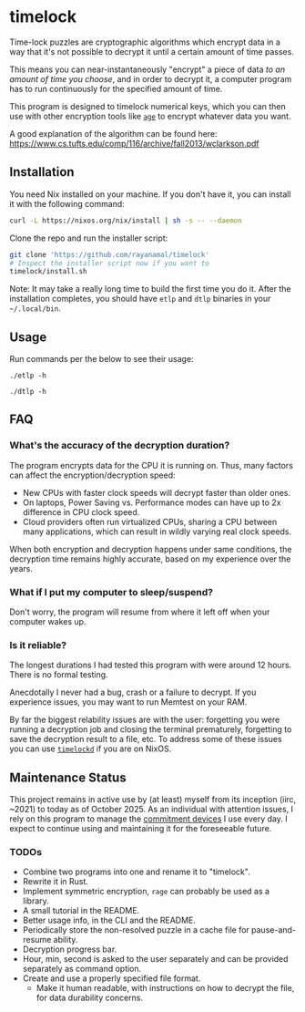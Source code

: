 # timelock

Time-lock puzzles are cryptographic algorithms which encrypt data in a way that it's not possible to decrypt it until a certain amount of time passes.

This means you can near-instantaneously "encrypt" a piece of data *to an amount of time you choose*, and in order to decrypt it, a computer program has to run continuously for the specified amount of time.

This program is designed to timelock numerical keys, which you can then use with other encryption tools like [`age`](https://github.com/FiloSottile/age) to encrypt whatever data you want. 

A good explanation of the algorithm can be found here:
https://www.cs.tufts.edu/comp/116/archive/fall2013/wclarkson.pdf

## Installation

You need Nix installed on your machine. If you don't have it, you can install it with the following command:
```bash
curl -L https://nixos.org/nix/install | sh -s -- --daemon
```

Clone the repo and run the installer script:
```bash
git clone 'https://github.com/rayanamal/timelock'
# Inspect the installer script now if you want to
timelock/install.sh
```

Note: It may take a really long time to build the first time you do it.
After the installation completes, you should have `etlp` and `dtlp` binaries in your `~/.local/bin`.

## Usage
Run commands per the below to see their usage:

`./etlp -h`

`./dtlp -h`


## FAQ

### What's the accuracy of the decryption duration?

The program encrypts data for the CPU it is running on. Thus, many factors can affect the encryption/decryption speed:

- New CPUs with faster clock speeds will decrypt faster than older ones.
- On laptops, Power Saving vs. Performance modes can have up to 2x difference in CPU clock speed.
- Cloud providers often run virtualized CPUs, sharing a CPU between many applications, which can result in wildly varying real clock speeds.
 
When both encryption and decryption happens under same conditions, the decryption time remains highly accurate, based on my experience over the years.

### What if I put my computer to sleep/suspend?

Don't worry, the program will resume from where it left off when your computer wakes up.

### Is it reliable?

The longest durations I had tested this program with were around 12 hours. There is no formal testing. 

Anecdotally I never had a bug, crash or a failure to decrypt. If you experience issues, you may want to run Memtest on your RAM.

By far the biggest relability issues are with the user: forgetting you were running a decryption job and closing the terminal prematurely, forgetting to save the decryption result to a file, etc. To address some of these issues you can use [`timelockd`](https://github.com/rayanamal/timelockd) if you are on NixOS.

## Maintenance Status

This project remains in active use by (at least) myself from its inception (iirc, ~2021) to today as of October 2025. As an individual with attention issues, I rely on this program to manage the [commitment devices](https://en.wikipedia.org/wiki/Commitment_device) I use every day. I expect to continue using and maintaining it for the foreseeable future.

### TODOs

- Combine two programs into one and rename it to "timelock".
- Rewrite it in Rust.
- Implement symmetric encryption, `rage` can probably be used as a library.
- A small tutorial in the README.
- Better usage info, in the CLI and the README.
- Periodically store the non-resolved puzzle in a cache file for pause-and-resume ability.
- Decryption progress bar.
- Hour, min, second is asked to the user separately and can be provided separately as command option.
- Create and use a properly specified file format.
  - Make it human readable, with instructions on how to decrypt the file, for data durability concerns.